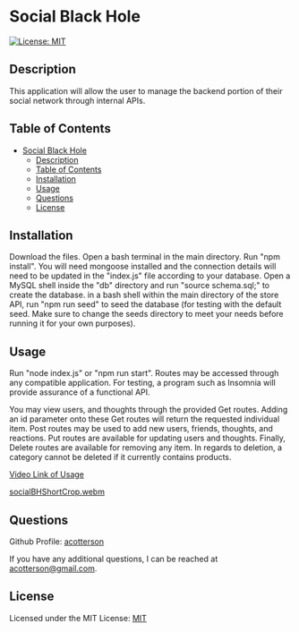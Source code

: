 # Social Black Hole

[![License: MIT](https://img.shields.io/badge/License-MIT-yellow.svg)](https://opensource.org/licenses/MIT)

## Description

This application will allow the user to manage the backend portion of their social network through internal APIs.

## Table of Contents

- [Social Black Hole](#social-black-hole)
  - [Description](#description)
  - [Table of Contents](#table-of-contents)
  - [Installation](#installation)
  - [Usage](#usage)
  - [Questions](#questions)
  - [License](#license)

## Installation

Download the files. Open a bash terminal in the main directory. Run "npm install". You will need mongoose installed and the connection details will need to be updated in the "index.js" file according to your database. Open a MySQL shell inside the "db" directory and run "source schema.sql;" to create the database. in a bash shell within the main directory of the store API, run "npm run seed" to seed the database (for testing with the default seed. Make sure to change the seeds directory to meet your needs before running it for your own purposes).

## Usage

Run "node index.js" or "npm run start". Routes may be accessed through any compatible application. For testing, a program such as Insomnia will provide assurance of a functional API.

You may view users, and thoughts through the provided Get routes. Adding an id parameter onto these Get routes will return the requested individual item. Post routes may be used to add new users, friends, thoughts, and reactions. Put routes are available for updating users and thoughts. Finally, Delete routes are available for removing any item. In regards to deletion, a category cannot be deleted if it currently contains products.

[Video Link of Usage](https://drive.google.com/file/d/1VLwXh7Pi6B_19rPzqQOByy5rTJzs8pEI/view?usp=sharing)

[socialBHShortCrop.webm](https://user-images.githubusercontent.com/35825121/202360879-c21698ce-5f8a-4041-8455-468de8be4e97.webm)

## Questions

Github Profile: [acotterson](https://github.com/acotterson)

If you have any additional questions, I can be reached at [acotterson@gmail.com](mailto:acotterson@gmail.com).

## License

Licensed under the MIT License: [MIT](https://opensource.org/licenses/MIT)
